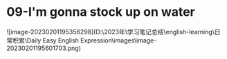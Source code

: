 # 09-I'm gonna stock up on water

![image-20230201195356298](D:\2023年\学习笔记总结\english-learning\日常积累\Daily Easy English Expression\images\image-20230201195601703.png)


